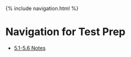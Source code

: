 {% include navigation.html %}


# Navigation for Test Prep

- [5.1-5.6 Notes](https://ad1616.github.io/5notes)
